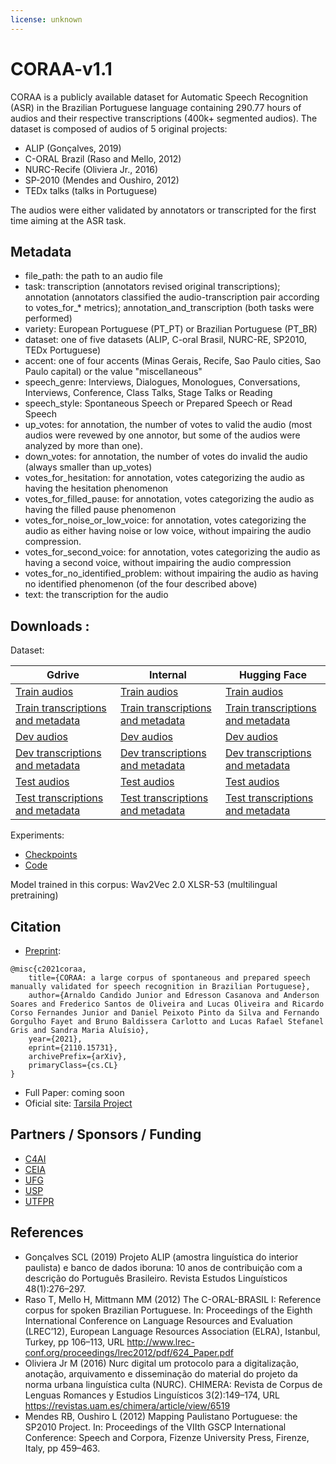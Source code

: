 ```yaml
---
license: unknown
---
```


# CORAA-v1.1

CORAA is a publicly available dataset for Automatic Speech Recognition (ASR) in the Brazilian Portuguese language containing 290.77 hours of audios and their respective transcriptions (400k+ segmented audios). The dataset is composed of audios of 5 original projects:

- ALIP (Gonçalves, 2019)
- C-ORAL Brazil (Raso and Mello, 2012)
- NURC-Recife (Oliviera Jr., 2016)
- SP-2010 (Mendes and Oushiro, 2012)
- TEDx talks (talks in Portuguese)

The audios were either validated by annotators or transcripted for the first time aiming at the ASR task.

## Metadata

- file_path: the path to an audio file
- task: transcription (annotators revised original transcriptions); annotation (annotators classified the audio-transcription pair according to votes_for_* metrics); annotation_and_transcription (both tasks were performed)
- variety: European Portuguese (PT_PT) or Brazilian Portuguese (PT_BR)
- dataset: one of five datasets (ALIP, C-oral Brasil, NURC-RE, SP2010, TEDx Portuguese)
- accent: one of four accents (Minas Gerais, Recife, Sao Paulo cities, Sao Paulo capital) or the value "miscellaneous"
- speech_genre: Interviews, Dialogues, Monologues, Conversations, Interviews, Conference, Class Talks, Stage Talks or Reading
- speech_style: Spontaneous Speech or Prepared Speech or Read Speech
- up_votes: for annotation, the number of votes to valid the audio (most audios were revewed by one annotor, but some of the audios were analyzed by more than one).
- down_votes: for annotation, the number of votes do invalid the audio (always smaller than up_votes)
- votes_for_hesitation: for annotation, votes categorizing the audio as having the hesitation phenomenon
- votes_for_filled_pause: for annotation, votes categorizing the audio as having the filled pause phenomenon
- votes_for_noise_or_low_voice: for annotation, votes categorizing the audio as either having noise or low voice, without impairing the audio compression.
- votes_for_second_voice: for annotation, votes categorizing the audio as having a second voice, without impairing the audio compression
- votes_for_no_identified_problem: without impairing the audio as having no identified phenomenon (of the four described above)
- text: the transcription for the audio

## Downloads : 

Dataset:

| Gdrive      | Internal | Hugging Face            |
|-----------|--------------------|-----------|
|  [Train audios](https://drive.google.com/file/d/1deCciFD35EA_OEUl0MrEDa7u5O2KgVJM/view?usp=sharing) | [Train audios](http://143.107.183.175:14888/static/coraa/train.zip)| [Train audios](https://huggingface.co/datasets/gabrielrstan/CORAA-v1.1/tree/main/train_dividido)   |   |
| [Train transcriptions and metadata](https://drive.google.com/file/d/1HbwahfMWoArYj0z2PfI4dHiambWfaNWg/view?usp=sharing) | [Train transcriptions and metadata](http://143.107.183.175:14880/metadata_train_final.csv)| [Train transcriptions and metadata](https://huggingface.co/datasets/gabrielrstan/CORAA-v1.1/blob/main/metadata_train_final.csv)|
|[Dev audios](https://drive.google.com/file/d/1D1ft4F37zLjmGxQyhfkdjSs9cJzOL3nI/view?usp=sharing) |[Dev audios](http://143.107.183.175:14880/dev.zip) |[Dev audios](https://huggingface.co/datasets/gabrielrstan/CORAA-v1.1/blob/main/dev.zip)   |
| [Dev transcriptions and metadata](https://drive.google.com/file/d/185erjax7lS_YNuolZvcMt_EdprafyMU0/view?usp=sharing) | [Dev transcriptions and metadata](http://143.107.183.175:14880/metadata_dev_final.csv) | [Dev transcriptions and metadata](https://huggingface.co/datasets/gabrielrstan/CORAA-v1.1/blob/main/metadata_dev_final.csv) |
| [Test audios](https://drive.google.com/file/d/1vHH5oVo4zeJKchIyHHHjzvKD3QXuJxHZ/view?usp=sharing) | [Test audios](http://143.107.183.175:14880/test.zip) | [Test audios](https://huggingface.co/datasets/gabrielrstan/CORAA-v1.1/blob/main/test.zip) |
| [Test transcriptions and metadata](https://drive.google.com/file/d/1hcNoA7-xOEn5s0iYjX6BebaEsx_7LfCd/view?usp=sharing) | [Test transcriptions and metadata](http://143.107.183.175:14880/metadata_test_final.csv) | [Test transcriptions and metadata](https://huggingface.co/datasets/gabrielrstan/CORAA-v1.1/blob/main/metadata_test_final.csv) |


Experiments:

- [Checkpoints ](https://drive.google.com/drive/folders/10JkbCzYypZtCz1nHY5rBoBM1r66P3p3j?usp=sharing)
- [Code](https://github.com/Edresson/Wav2Vec-Wrapper)

Model trained in this corpus: Wav2Vec 2.0 XLSR-53 (multilingual pretraining)

## Citation

- [Preprint](https://arxiv.org/abs/2110.15731): 
```
@misc{c2021coraa,
    title={CORAA: a large corpus of spontaneous and prepared speech manually validated for speech recognition in Brazilian Portuguese},
    author={Arnaldo Candido Junior and Edresson Casanova and Anderson Soares and Frederico Santos de Oliveira and Lucas Oliveira and Ricardo Corso Fernandes Junior and Daniel Peixoto Pinto da Silva and Fernando Gorgulho Fayet and Bruno Baldissera Carlotto and Lucas Rafael Stefanel Gris and Sandra Maria Aluísio},
    year={2021},
    eprint={2110.15731},
    archivePrefix={arXiv},
    primaryClass={cs.CL}
}
```

- Full Paper: coming soon
- Oficial site: [Tarsila Project](https://sites.google.com/view/tarsila-c4ai/)

## Partners / Sponsors / Funding

- [C4AI](https://c4ai.inova.usp.br/pt/home-2/)
- [CEIA](https://centrodeia.org/)
- [UFG](https://www.ufg.br/)
- [USP](https://www5.usp.br/)
- [UTFPR](http://www.utfpr.edu.br/)

## References

- Gonçalves SCL (2019) Projeto ALIP (amostra linguística do interior paulista) e banco de dados iboruna: 10 anos de contribuição com a descrição do Português Brasileiro. Revista Estudos Linguísticos 48(1):276–297.
- Raso T, Mello H, Mittmann MM (2012) The C-ORAL-BRASIL I: Reference corpus for spoken Brazilian Portuguese. In: Proceedings of the Eighth International Conference on Language Resources and Evaluation (LREC’12), European Language Resources Association (ELRA), Istanbul, Turkey, pp 106–113, URL http://www.lrec-conf.org/proceedings/lrec2012/pdf/624_Paper.pdf
- Oliviera Jr M (2016) Nurc digital um protocolo para a digitalização, anotação, arquivamento e disseminação do material do projeto da norma urbana linguística culta (NURC). CHIMERA: Revista de Corpus de Lenguas Romances y Estudios Linguísticos 3(2):149–174, URL https://revistas.uam.es/chimera/article/view/6519
- Mendes RB, Oushiro L (2012) Mapping Paulistano Portuguese: the SP2010 Project. In: Proceedings of the VIIth GSCP International Conference: Speech and Corpora, Fizenze University Press, Firenze, Italy, pp 459–463.

